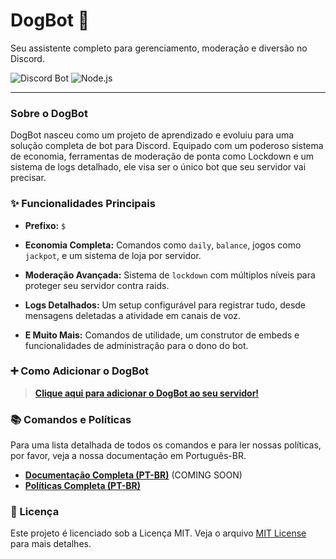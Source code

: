# DogBot 🐶

Seu assistente completo para gerenciamento, moderação e diversão no Discord.

![Discord Bot](https://img.shields.io/badge/Discord.js-v14-5865F2?logo=discord&logoColor=white)
![Node.js](https://img.shields.io/badge/Node.js-v18+-339933?logo=nodedotjs&logoColor=white)

---

### Sobre o DogBot

DogBot nasceu como um projeto de aprendizado e evoluiu para uma solução completa de bot para Discord. Equipado com um poderoso sistema de economia, ferramentas de moderação de ponta como Lockdown e um sistema de logs detalhado, ele visa ser o único bot que seu servidor vai precisar.

### ✨ Funcionalidades Principais

*   **Prefixo:** `$`

*   **Economia Completa:** Comandos como `daily`, `balance`, jogos como `jackpot`, e um sistema de loja por servidor.
*   **Moderação Avançada:** Sistema de `lockdown` com múltiplos níveis para proteger seu servidor contra raids.
*   **Logs Detalhados:** Um setup configurável para registrar tudo, desde mensagens deletadas a atividade em canais de voz.
*   **E Muito Mais:** Comandos de utilidade, um construtor de embeds e funcionalidades de administração para o dono do bot.

### ➕ Como Adicionar o DogBot

> **[Clique aqui para adicionar o DogBot ao seu servidor!](https://discordapp.com/oauth2/authorize?client_id=1318267258912505926)**

### 📚 Comandos e Políticas

Para uma lista detalhada de todos os comandos e para ler nossas políticas, por favor, veja a nossa documentação em Português-BR.

*   **[Documentação Completa (PT-BR)](./Doc-BR/Commands-BR/Topicos.md)** (COMING SOON)
*   **[Políticas Completa (PT-BR)](./Doc-BR/Policies-BR/Topicos.md)**

### 📜 Licença

Este projeto é licenciado sob a Licença MIT. Veja o arquivo [MIT License](./LICENSE) para mais detalhes.
